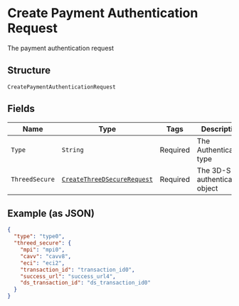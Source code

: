 
# Create Payment Authentication Request

The payment authentication request

## Structure

`CreatePaymentAuthenticationRequest`

## Fields

| Name | Type | Tags | Description | Getter | Setter |
|  --- | --- | --- | --- | --- | --- |
| `Type` | `String` | Required | The Authentication type | String getType() | setType(String type) |
| `ThreedSecure` | [`CreateThreeDSecureRequest`](../../doc/models/create-three-d-secure-request.md) | Required | The 3D-S authentication object | CreateThreeDSecureRequest getThreedSecure() | setThreedSecure(CreateThreeDSecureRequest threedSecure) |

## Example (as JSON)

```json
{
  "type": "type0",
  "threed_secure": {
    "mpi": "mpi0",
    "cavv": "cavv8",
    "eci": "eci2",
    "transaction_id": "transaction_id0",
    "success_url": "success_url4",
    "ds_transaction_id": "ds_transaction_id0"
  }
}
```

